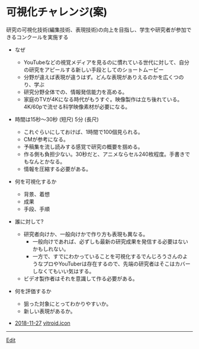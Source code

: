 # 可視化チャレンジ(案)

研究の可視化技術(編集技術、表現技術)の向上を目指し、学生や研究者が参加できるコンクールを実施する


* なぜ
  * YouTubeなどの視覚メディアを見るのに慣れている世代に対して、自分の研究をアピールする新しい手段としてのショートムービー
  * 分野が違えば表現が違うはず。どんな表現がありえるのかを広くつのり、学ぶ
  * 研究分野全体での、情報発信能力を高める。
  * 家庭のTVが4Kになる時代がもうすぐ。映像製作は立ち後れている。4K/60pで流せる科学映像素材が必要になる。
* 時間は15秒〜30秒 (短尺) 5分 (長尺)
  * これぐらいにしておけば、1時間で100個見られる。
  * CMが参考になる。
  * 予稿集を流し読みする感覚で研究の概要を掴める。
  * 作る側も負担少ない。30秒だと、アニメならセル240枚程度。手書きでもなんとかなる。
  * 情報を圧縮する必要がある。
* 何を可視化するか
  * 背景、着想
  * 成果
  * 手段、手順
* 誰に対して?
  * 研究者向けか、一般向けかで作り方も表現も異なる。
    * 一般向けであれば、必ずしも最新の研究成果を発信する必要はないかもしれない。
    * 一方で、すでにわかっていることを可視化するでんじろうさんのようなプロやYouTuberは存在するので、先端の研究者はそこはカバーしなくてもいい気はする。
  * ビデオ製作者はそれを意識して作る必要がある。
* 何を評価するか
  * 狙った対象にとってわかりやすいか。
  * 新しい表現があるか。






* [2018-11-27](2018-11-27.md) [vitroid.icon](vitroid.icon.md)





----
[Edit](https://github.com/vitroid/vitroid.github.io/edit/master/MD/可視化チャレンジ(案).md)
